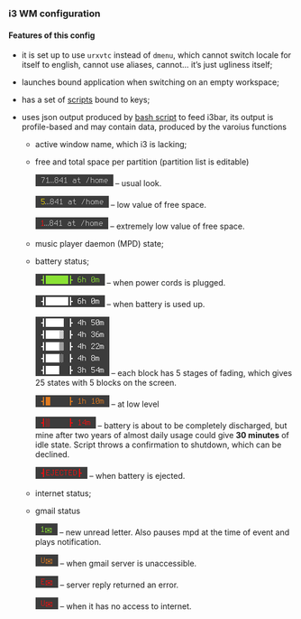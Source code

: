 ### i3 WM configuration

#### Features of this config

* it is set up to use `urxvtc` instead of `dmenu`, which cannot switch locale for itself to english, cannot use aliases, cannot… it’s just ugliness itself;
* launches bound application when switching on an empty workspace;
* has a set of [scripts](https://github.com/deterenkelt/scripts) bound to keys;
* uses json output produced by [bash script](generate-text-for-i3bar) to feed i3bar, its output is profile-based and may contain data, produced by the varoius functions

  * active window name, which i3 is lacking;
  * free and total space per partition (partition list is editable)

      ![disk_space_usual](img/disk_space_usual.png) – usual look.

      ![disk_space_low](img/disk_space_low.png) – low value of free space.

      ![disk_space_extremely_low](img/disk_space_extremely_low.png) – extremely low value of free space.

  * music player daemon (MPD) state;
  * battery status;

      ![charging](img/bat_charging.png) – when power cords is plugged.

      ![discharging](img/bat_discharging.png) – when battery is used up.

      ![fading](img/bat_fading.png) – each block has 5 stages of fading, which gives 25 states with 5 blocks on the screen.

      ![low_level](img/bat_low_level.png) – at low level

      ![extremely_low_level](img/bat_extremely_low_level.png) – battery is about to be completely discharged, but mine after two years of almost daily usage could give **30 minutes** of idle state. Script throws a confirmation to shutdown, which can be declined.

      ![ejected](img/bat_ejected.png) – when battery is ejected.

  * internet status;
  * gmail status

      ![new_letter](img/new_letter.png) – new unread letter. Also pauses mpd at the time of event and plays notification.

      ![server_unavailable](img/server_unavailable.png) – when gmail server is unaccessible.

      ![server_error](img/server_error.png) – server reply returned an error.

      ![net_is_unavailable](img/net_is_unavailable.png) – when it has no access to internet. 
